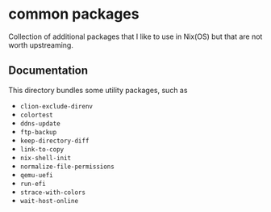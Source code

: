 # common packages

Collection of additional packages that I like to use in Nix(OS) but that are not
worth upstreaming.

## Documentation

This directory bundles some utility packages, such as

- `clion-exclude-direnv`
- `colortest`
- `ddns-update`
- `ftp-backup`
- `keep-directory-diff`
- `link-to-copy`
- `nix-shell-init`
- `normalize-file-permissions`
- `qemu-uefi`
- `run-efi`
- `strace-with-colors`
- `wait-host-online`

